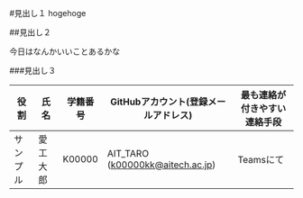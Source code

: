 #見出し１
hogehoge

##見出し２

今日はなんかいいことあるかな

###見出し３


| 役割     | 氏名      | 学籍番号     | GitHubアカウント(登録メールアドレス) | 最も連絡が付きやすい連絡手段 |
| -------------- | -------------- | ----------- | -------------------------------------- | -------------- |
| サンプル | 愛工大郎 | K00000 | AIT_TARO (k00000kk@aitech.ac.jp) | Teamsにて |
